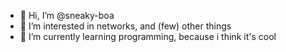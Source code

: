 - 👋 Hi, I’m @sneaky-boa
- 👀 I’m interested in networks, and (few) other things
- 🌱 I’m currently learning programming, because i think it's cool
